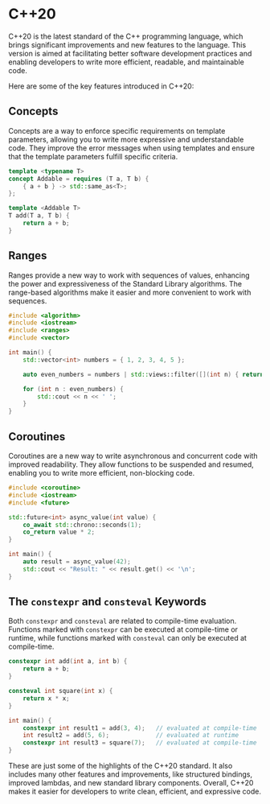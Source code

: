 # C++20

C++20 is the latest standard of the C++ programming language, which brings significant improvements and new features to the language. This version is aimed at facilitating better software development practices and enabling developers to write more efficient, readable, and maintainable code.

Here are some of the key features introduced in C++20:

## Concepts

Concepts are a way to enforce specific requirements on template parameters, allowing you to write more expressive and understandable code. They improve the error messages when using templates and ensure that the template parameters fulfill specific criteria.

```cpp
template <typename T>
concept Addable = requires (T a, T b) {
    { a + b } -> std::same_as<T>;
};

template <Addable T>
T add(T a, T b) {
    return a + b;
}
```

## Ranges

Ranges provide a new way to work with sequences of values, enhancing the power and expressiveness of the Standard Library algorithms. The range-based algorithms make it easier and more convenient to work with sequences.

```cpp
#include <algorithm>
#include <iostream>
#include <ranges>
#include <vector>

int main() {
    std::vector<int> numbers = { 1, 2, 3, 4, 5 };

    auto even_numbers = numbers | std::views::filter([](int n) { return n % 2 == 0; });

    for (int n : even_numbers) {
        std::cout << n << ' ';
    }
}
```

## Coroutines

Coroutines are a new way to write asynchronous and concurrent code with improved readability. They allow functions to be suspended and resumed, enabling you to write more efficient, non-blocking code.

```cpp
#include <coroutine>
#include <iostream>
#include <future>

std::future<int> async_value(int value) {
    co_await std::chrono::seconds(1);
    co_return value * 2;
}

int main() {
    auto result = async_value(42);
    std::cout << "Result: " << result.get() << '\n';
}
```

## The `constexpr` and `consteval` Keywords

Both `constexpr` and `consteval` are related to compile-time evaluation. Functions marked with `constexpr` can be executed at compile-time or runtime, while functions marked with `consteval` can only be executed at compile-time.

```cpp
constexpr int add(int a, int b) {
    return a + b;
}

consteval int square(int x) {
    return x * x;
}

int main() {
    constexpr int result1 = add(3, 4);   // evaluated at compile-time
    int result2 = add(5, 6);             // evaluated at runtime
    constexpr int result3 = square(7);   // evaluated at compile-time
}
```

These are just some of the highlights of the C++20 standard. It also includes many other features and improvements, like structured bindings, improved lambdas, and new standard library components. Overall, C++20 makes it easier for developers to write clean, efficient, and expressive code.
